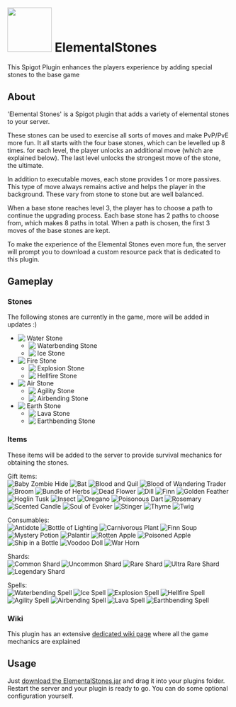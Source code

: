 # [<img src="https://lennertsoffers.com/elementalstones/assets/logo_bg.png" width="100px" style="margin-bottom: -40px !important">](https://lennertsoffers.com/elementalstones/assets/logo_clear_bg.png) ElementalStones
This Spigot Plugin enhances the players experience by adding special stones to the base game

## About
'Elemental Stones' is a Spigot plugin that adds a variety of elemental stones to your server.

These stones can be used to exercise all sorts of moves and make PvP/PvE more fun. It all starts with the four base stones, which can be levelled up 8 times. for each level, the player unlocks an additional move (which are explained below). The last level unlocks the strongest move of the stone, the ultimate.

In addition to executable moves, each stone provides 1 or more passives. This type of move always remains active and helps the player in the background. These vary from stone to stone but are well balanced.

When a base stone reaches level 3, the player has to choose a path to continue the upgrading process. Each base stone has 2 paths to choose from, which makes 8 paths in total. When a path is chosen, the first 3 moves of the base stones are kept.

To make the experience of the Elemental Stones even more fun, the server will prompt you to download a custom resource pack that is dedicated to this plugin.

## Gameplay
### Stones
The following stones are currently in the game, more will be added in updates :)

* [<img src="https://lennertsoffers.com/elementalstones/assets/water_stone.png" style="margin-bottom: -2px;"/>](https://lennertsoffers.com/elementalstones/assets/water_stone.png) Water Stone
    * [<img src="https://lennertsoffers.com/elementalstones/assets/waterbending_stone.png" style="margin-bottom: -2px;"/>](https://lennertsoffers.com/elementalstones/assets/waterbending_stone.png) Waterbending Stone
    * [<img src="https://lennertsoffers.com/elementalstones/assets/ice_stone.png" style="margin-bottom: -2px;"/>](https://lennertsoffers.com/elementalstones/assets/ice_stone.png) Ice Stone
* [<img src="https://lennertsoffers.com/elementalstones/assets/fire_stone.png" style="margin-bottom: -2px;"/>](https://lennertsoffers.com/elementalstones/assets/fire_stone.png) Fire Stone
    * [<img src="https://lennertsoffers.com/elementalstones/assets/explosion_stone.png" style="margin-bottom: -2px;"/>](https://lennertsoffers.com/elementalstones/assets/explosion_stone.png) Explosion Stone
    * [<img src="https://lennertsoffers.com/elementalstones/assets/hellfire_stone.png" style="margin-bottom: -2px;"/>](https://lennertsoffers.com/elementalstones/assets/hellfire_stone.png) Hellfire Stone
* [<img src="https://lennertsoffers.com/elementalstones/assets/air_stone.png" style="margin-bottom: -2px;"/>](https://lennertsoffers.com/elementalstones/assets/air_stone.png) Air Stone
    * [<img src="https://lennertsoffers.com/elementalstones/assets/agility_stone.png" style="margin-bottom: -2px;"/>](https://lennertsoffers.com/elementalstones/assets/agility_stone.png) Agility Stone
    * [<img src="https://lennertsoffers.com/elementalstones/assets/airbending_stone.png" style="margin-bottom: -2px;"/>](https://lennertsoffers.com/elementalstones/assets/airbending_stone.png) Airbending Stone
* [<img src="https://lennertsoffers.com/elementalstones/assets/earth_stone.png" style="margin-bottom: -2px;"/>](https://lennertsoffers.com/elementalstones/assets/earth_stone.png) Earth Stone
    * [<img src="https://lennertsoffers.com/elementalstones/assets/lava_stone.png" style="margin-bottom: -2px;"/>](https://lennertsoffers.com/elementalstones/assets/lava_stone.png) Lava Stone
    * [<img src="https://lennertsoffers.com/elementalstones/assets/earthbending_stone.png" style="margin-bottom: -2px;"/>](https://lennertsoffers.com/elementalstones/assets/earthbending_stone.png) Earthbending Stone

### Items
These items will be added to the server to provide survival mechanics for obtaining the stones.

Gift items:\
![Baby Zombie Hide](https://lennertsoffers.com/elementalstones/assets/baby_zombie_hide.png)
![Bat](https://lennertsoffers.com/elementalstones/assets/bat.png)
![Blood and Quil](https://lennertsoffers.com/elementalstones/assets/blood_and_quil.png)
![Blood of Wandering Trader](https://lennertsoffers.com/elementalstones/assets/blood_of_wandering_trader.png)
![Broom](https://lennertsoffers.com/elementalstones/assets/broom.png)
![Bundle of Herbs](https://lennertsoffers.com/elementalstones/assets/bundle_of_herbs.png)
![Dead Flower](https://lennertsoffers.com/elementalstones/assets/dead_flower.png)
![Dill](https://lennertsoffers.com/elementalstones/assets/dill.png)
![Finn](https://lennertsoffers.com/elementalstones/assets/finn.png)
![Golden Feather](https://lennertsoffers.com/elementalstones/assets/golden_feather.png)
![Hoglin Tusk](https://lennertsoffers.com/elementalstones/assets/hoglin_tusk.png)
![Insect](https://lennertsoffers.com/elementalstones/assets/insect.png)
![Oregano](https://lennertsoffers.com/elementalstones/assets/oregano.png)
![Poisonous Dart](https://lennertsoffers.com/elementalstones/assets/poisonous_dart.png)
![Rosemary](https://lennertsoffers.com/elementalstones/assets/rosemary.png)
![Scented Candle](https://lennertsoffers.com/elementalstones/assets/scented_candle.png)
![Soul of Evoker](https://lennertsoffers.com/elementalstones/assets/soul_of_evoker.png)
![Stinger](https://lennertsoffers.com/elementalstones/assets/stinger.png)
![Thyme](https://lennertsoffers.com/elementalstones/assets/thyme.png)
![Twig](https://lennertsoffers.com/elementalstones/assets/twig.png)

Consumables:\
![Antidote](https://lennertsoffers.com/elementalstones/assets/antidote.png)
![Bottle of Lighting](https://lennertsoffers.com/elementalstones/assets/bottle_of_lightning.png)
![Carnivorous Plant](https://lennertsoffers.com/elementalstones/assets/carnivorous_plant.png)
![Finn Soup](https://lennertsoffers.com/elementalstones/assets/finn_soup.png)
![Mystery Potion](https://lennertsoffers.com/elementalstones/assets/mystery_potion.png)
![Palantir](https://lennertsoffers.com/elementalstones/assets/palantir.png)
![Rotten Apple](https://lennertsoffers.com/elementalstones/assets/rotten_apple.png)
![Poisoned Apple](https://lennertsoffers.com/elementalstones/assets/poisoned_apple.png)
![Ship in a Bottle](https://lennertsoffers.com/elementalstones/assets/ship_in_bottle.png)
![Voodoo Doll](https://lennertsoffers.com/elementalstones/assets/voodoo_doll.png)
![War Horn](https://lennertsoffers.com/elementalstones/assets/war_horn.png)

Shards:\
![Common Shard](https://lennertsoffers.com/elementalstones/assets/common_shard.png)
![Uncommon Shard](https://lennertsoffers.com/elementalstones/assets/uncommon_shard.png) 
![Rare Shard](https://lennertsoffers.com/elementalstones/assets/rare_shard.png) 
![Ultra Rare Shard](https://lennertsoffers.com/elementalstones/assets/ultra_rare_shard.png) 
![Legendary Shard](https://lennertsoffers.com/elementalstones/assets/legendary_shard.png) 

Spells:\
![Waterbending Spell](https://lennertsoffers.com/elementalstones/assets/waterbending_spell.png)
![Ice Spell](https://lennertsoffers.com/elementalstones/assets/ice_spell.png)
![Explosion Spell](https://lennertsoffers.com/elementalstones/assets/explosion_spell.png)
![Hellfire Spell](https://lennertsoffers.com/elementalstones/assets/hellfire_spell.png)
![Agility Spell](https://lennertsoffers.com/elementalstones/assets/agility_spell.png)
![Airbending Spell](https://lennertsoffers.com/elementalstones/assets/airbending_spell.png)
![Lava Spell](https://lennertsoffers.com/elementalstones/assets/lava_spell.png)
![Earthbending Spell](https://lennertsoffers.com/elementalstones/assets/earthbending_spell.png)

### Wiki
This plugin has an extensive [dedicated wiki page](https://lennertsoffers.com/elementalstones) where all the game mechanics are explained

## Usage
Just [download the ElementalStones.jar](https://www.spigotmc.org/resources/elemental-stones.100459/) and drag it into your plugins folder. Restart the server and your plugin is ready to go. You can do some optional configuration yourself.
